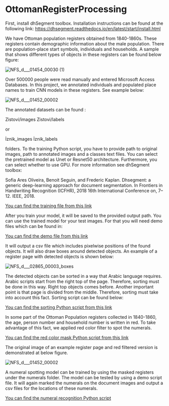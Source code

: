 # OttomanRegisterProcessing

First, install dhSegment toolbox. Installation instructions can be found at the following link:
https://dhsegment.readthedocs.io/en/latest/start/install.html

We have Ottoman population registers obtained from 1840-1860s. These registers contain demographic information about the male population. There are population-place start symbols, individuals and households. A sample that shows different types of objects in these registers can be found below figure:

![NFS_d___01454_00030 (1)](https://user-images.githubusercontent.com/4293082/114822724-2a633a00-9dcb-11eb-8076-8cad5ac64f9c.png)

Over 500000 people were read manually and entered Microsoft Access Databases. In this project, we annotated individuals and populated place names to train CNN models in these registers. See example below:

![NFS_d___01452_00002](https://user-images.githubusercontent.com/4293082/114823044-a1003780-9dcb-11eb-9fbb-2e5be4548b62.png)

The annotated datasets can be found :

Zistovi/images
Zistovi/labels

or 

İznik_images
İznik_labels

folders. To the training Python script, you have to provide path to original images, path to annotated images and a classes text files. You can select the pretrained model
as Unet or Resnet50 architecture. Furthermore, you can select whether to use GPU. For more information see dhSegment toolbox:

Sofia Ares Oliveira, Benoit Seguin, and Frederic Kaplan. Dhsegment: a generic deep-learning approach for document segmentation. In Frontiers in Handwriting Recognition (ICFHR), 2018 16th International Conference on, 7–12. IEEE, 2018.

[You can find the training file from this link](train_iznik_villages.py)

After you train your model, it will be saved to the provided output path. You can use the trained model for your test images. For that you will need demo files which can be found in:

[You can find the demo file from this link](demo_iznik.py)

It will output a csv file which includes pixelwise positions of the found objects. It will also draw boxes around detected objects. An example of a register page with detected objects is shown below:

![NFS_d___02865_00003_boxes](https://user-images.githubusercontent.com/4293082/114997273-543e5e80-9ea8-11eb-8251-f35817dafd74.jpg)

The detected objects can be sorted in a way that Arabic language requires. Arabic scripts start from the right top of the page. Therefore, sorting must be done in this way. Right top objects comes before. Another important point is that page is divided from the middle. Therefore, sorting must take into account this fact. Sorting script can be found below:

[You can find the sorting Python script from this link](SortObjects.py)

In some part of the Ottoman Population registers collected in 1840-1860, the age, person number and household number is written in red. To take advantage of this fact, we applied red color filter to spot the numerals. 

[You can find the red color mask Python script from this link](MaskAll.py)

The original image of an example register page and red filtered version is demonstrated at below figure.

![NFS_d___01452_00002](https://user-images.githubusercontent.com/4293082/115024083-47316780-9ec8-11eb-8123-9e5521cf8dd3.jpg)

A numeral spotting model can be trained by using the masked registers under the numerals folder. The model can be tested by using a demo script file. It will again marked the numerals on the document images and output a csv files for the locations of these numerals.

[You can find the numeral recognition Python script](numberRecognition.py)







